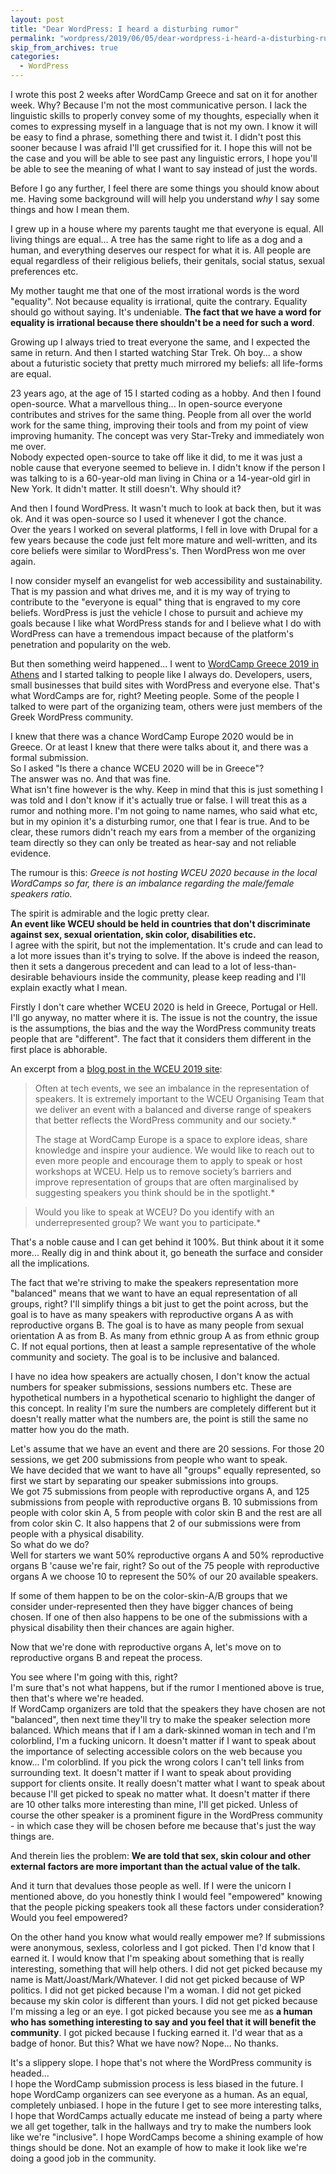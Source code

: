 ```yaml
---
layout: post
title: "Dear WordPress: I heard a disturbing rumor"
permalink: "wordpress/2019/06/05/dear-wordpress-i-heard-a-disturbing-rumor"
skip_from_archives: true
categories:
  - WordPress
---
```


I wrote this post 2 weeks after WordCamp Greece and sat on it for another week. Why? Because I'm not the most communicative person. I lack the linguistic skills to properly convey some of my thoughts, especially when it comes to expressing myself in a language that is not my own. I know it will be easy to find a phrase, something there and twist it. I didn't post this sooner because I was afraid I'll get crussified for it. I hope this will not be the case and you will be able to see past any linguistic errors, I hope you'll be able to see the meaning of what I want to say instead of just the words.

Before I go any further, I feel there are some things you should know about me. Having some background will will help you understand _why_ I say some things and how I mean them.  

I grew up in a house where my parents taught me that everyone is equal. All living things are equal... A tree has the same right to life as a dog and a human, and everything deserves our respect for what it is. All people are equal regardless of their religious beliefs, their genitals, social status, sexual preferences etc.

My mother taught me that one of the most irrational words is the word "equality". Not because equality is irrational, quite the contrary. Equality should go without saying. It's undeniable. **The fact that we have a word for equality is irrational because there shouldn't be a need for such a word**.  

Growing up I always tried to treat everyone the same, and I expected the same in return. And then I started watching Star Trek. Oh boy... a show about a futuristic society that pretty much mirrored my beliefs: all life-forms are equal.

23 years ago, at the age of 15 I started coding as a hobby. And then I found open-source. What a marvellous thing... In open-source everyone contributes and strives for the same thing. People from all over the world work for the same thing, improving their tools and from my point of view improving humanity. The concept was very Star-Treky and immediately won me over.  
Nobody expected open-source to take off like it did, to me it was just a noble cause that everyone seemed to believe in.
I didn't know if the person I was talking to is a 60-year-old man living in China or a 14-year-old girl in New York. It didn't matter. It still doesn't. Why should it?  

And then I found WordPress. It wasn't much to look at back then, but it was ok. And it was open-source so I used it whenever I got the chance.  
Over the years I worked on several platforms, I fell in love with Drupal for a few years because the code just felt more mature and well-written, and its core beliefs were similar to WordPress's. Then WordPress won me over again.

I now consider myself an evangelist for web accessibility and sustainability. That is my passion and what drives me, and it is my way of trying to contribute to the "everyone is equal" thing that is engraved to my core beliefs. WordPress is just the vehicle I chose to pursuit and achieve my goals because I like what WordPress stands for and I believe what I do with WordPress can have a tremendous impact because of the platform's penetration and popularity on the web.

But then something weird happened... I went to [WordCamp Greece 2019 in Athens](https://2019.athens.wordcamp.org/) and I started talking to people like I always do. Developers, users, small businesses that build sites with WordPress and everyone else. That's what WordCamps are for, right? Meeting people. Some of the people I talked to were part of the organizing team, others were just members of the Greek WordPress community.  

I knew that there was a chance WordCamp Europe 2020 would be in Greece. Or at least I knew that there were talks about it, and there was a formal submission.  
So I asked "Is there a chance WCEU 2020 will be in Greece"?  
The answer was no. And that was fine.  
What isn't fine however is the why. Keep in mind that this is just something I was told and I don't know if it's actually true or false. I will treat this as a rumor and nothing more. I'm not going to name names, who said what etc, but in my opinion it's a disturbing rumor, one that I fear is true. And to be clear, these rumors didn't reach my ears from a member of the organizing team directly so they can only be treated as hear-say and not reliable evidence.

The rumour is this: _Greece is not hosting WCEU 2020 because in the local WordCamps so far, there is an imbalance regarding the male/female speakers ratio._

The spirit is admirable and the logic pretty clear.  
**An event like WCEU should be held in countries that don't discriminate against sex, sexual orientation, skin color, disabilities etc.**  
I agree with the spirit, but not the implementation. It's crude and can lead to a lot more issues than it's trying to solve. If the above is indeed the reason, then it sets a dangerous precedent and can lead to a lot of less-than-desirable behaviours inside the community, please keep reading and I'll explain exactly what I mean.

Firstly I don't care whether WCEU 2020 is held in Greece, Portugal or Hell. I'll go anyway, no matter where it is. The issue is not the country, the issue is the assumptions, the bias and the way the WordPress community treats people that are "different". The fact that it considers them different in the first place is abhorable.

An excerpt from a [blog post in the WCEU 2019 site](https://2019.europe.wordcamp.org/2018/12/14/diversity-at-wceu/):

> Often at tech events, we see an imbalance in the representation of speakers. It is extremely important to the WCEU Organising Team that we deliver an event with a balanced and diverse range of speakers that better reflects the WordPress community and our society.*
>
> The stage at WordCamp Europe is a space to explore ideas, share knowledge and inspire your audience. We would like to reach out to even more people and encourage them to apply to speak or host workshops at WCEU. Help us to remove society’s barriers and improve representation of groups that are often marginalised by suggesting speakers you think should be in the spotlight.*

> Would you like to speak at WCEU? Do you identify with an underrepresented group? We want you to participate.*

That's a noble cause and I can get behind it 100%. But think about it it some more... Really dig in and think about it, go beneath the surface and consider all the implications.

The fact that we're striving to make the speakers representation more "balanced" means that we want to have an equal representation of all groups, right? I'll simplify things a bit just to get the point across, but the goal is to have as many speakers with reproductive organs A as with reproductive organs B. The goal is to have as many people from sexual orientation A as from B. As many from ethnic group A as from ethnic group C. If not equal portions, then at least a sample representative of the whole community and society. The goal is to be inclusive and balanced.

I have no idea how speakers are actually chosen, I don't know the actual numbers for speaker submissions, sessions numbers etc. These are hypothetical numbers in a hypothetical scenario to highlight the danger of this concept. In reality I'm sure the numbers are completely different but it doesn't really matter what the numbers are, the point is still the same no matter how you do the math.  

Let's assume that we have an event and there are 20 sessions. For those 20 sessions, we get 200 submissions from people who want to speak.  
We have decided that we want to have all "groups" equally represented, so first we start by separating our speaker submissions into groups.  
We got 75 submissions from people with reproductive organs A, and 125 submissions from people with reproductive organs B. 10 submissions from people with color skin A, 5 from people with color skin B and the rest are all from color skin C. It also happens that 2 of our submissions were from people with a physical disability.  
So what do we do?  
Well for starters we want 50% reproductive organs A and 50% reproductive organs B 'cause we're fair, right? So out of the 75 people with reproductive organs A we choose 10 to represent the 50% of our 20 available speakers.  

If some of them happen to be on the color-skin-A/B groups that we consider under-represented then they have bigger chances of being chosen. If one of then also happens to be one of the submissions with a physical disability then their chances are again higher.  

Now that we're done with reproductive organs A, let's move on to reproductive organs B and repeat the process.

You see where I'm going with this, right?  
I'm sure that's not what happens, but if the rumor I mentioned above is true, then that's where we're headed.  
If WordCamp organizers are told that the speakers they have chosen are not "balanced", then next time they'll try to make the speaker selection more balanced. Which means that if I am a dark-skinned woman in tech and I'm colorblind, I'm a fucking unicorn. It doesn't matter if I want to speak about the importance of selecting accessible colors on the web because you know... I'm colorblind. If you pick the wrong colors I can't tell links from surrounding text. It doesn't matter if I want to speak about providing support for clients onsite. It really doesn't matter what I want to speak about because I'll get picked to speak no matter what. It doesn't matter if there are 10 other talks more interesting than mine, I'll get picked. Unless of course the other speaker is a prominent figure in the WordPress community - in which case they will be chosen before me because that's just the way things are.  

And therein lies the problem: **We are told that sex, skin colour and other external factors are more important than the actual value of the talk.**  

And it turn that devalues those people as well. If I were the unicorn I mentioned above, do you honestly think I would feel "empowered" knowing that the people picking speakers took all these factors under consideration? Would you feel empowered?  

On the other hand you know what would really empower me? If submissions were anonymous, sexless, colorless and I got picked. Then I'd know that I earned it. I would know that I'm speaking about something that is really interesting, something that will help others. I did not get picked because my name is Matt/Joast/Mark/Whatever. I did not get picked because of WP politics. I did not get picked because I'm a woman. I did not get picked because my skin color is different than yours. I did not get picked because I'm missing a leg or an eye. I got picked because you see me as **a human who has something interesting to say and you feel that it will benefit the community**. I got picked because I fucking earned it. I'd wear that as a badge of honor. But this? What we have now? Nope... No thanks.

It's a slippery slope. I hope that's not where the WordPress community is headed...  
I hope the WordCamp submission process is less biased in the future. I hope WordCamp organizers can see everyone as a human. As an equal, completely unbiased. I hope in the future I get to see more interesting talks, I hope that WordCamps actually educate me instead of being a party where we all get together, talk in the hallways and try to make the numbers look like we're "inclusive". I hope WordCamps become a shining example of how things should be done. Not an example of how to make it look like we're doing a good job in the community.
